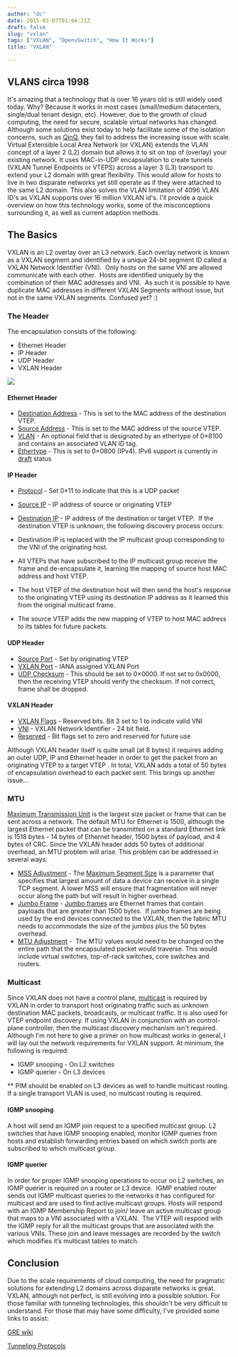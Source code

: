 ```yaml
---
author: "dc"
date: 2015-03-07T01:04:21Z
draft: false
slug: "vxlan"
tags: ["VXLAN", "OpenvSwitch", "How It Works"]
title: "VXLAN"

---
```



## VLANS circa 1998

It's amazing that a technology that is over 16 years old is still widely used today. Why? Because it works in most cases (small/medium datacenters, single/dual tenant design, etc). However, due to the growth of cloud computing, the need for secure, scalable virtual networks has changed. Although some solutions exist today to help facilitate some of the isolation concerns, such as [QinQ](http://en.wikipedia.org/wiki/IEEE_802.1ad), they fail to address the increasing issue with scale. Virtual Extensible Local Area Network (or VXLAN) extends the VLAN concept of a layer 2 (L2) domain but allows it to sit on top of (overlay) your existing network. It uses MAC-in-UDP encapsulation to create tunnels (VXLAN Tunnel Endpoints or VTEPS) across a layer 3 (L3) transport to extend your L2 domain with great flexibility. This would allow for hosts to live in two disparate networks yet still operate as if they were attached to the same L2 domain. This also solves the VLAN limitation of 4096 VLAN ID's as VXLAN supports over 16 million VXLAN id's. I'll provide a quick overview on how this technology works, some of the misconceptions surrounding it, as well as current adaption methods.

## The Basics


VXLAN is an L2 overlay over an L3 network. Each overlay network is known as a VXLAN segment and identified by a unique 24-bit segment ID called a VXLAN Network Identifier (VNI).  Only hosts on the same VNI are allowed communicate with each other.  Hosts are identified uniquely by the combination of their MAC addresses and VNI.  As such it is possible to have duplicate MAC addresses in different VXLAN Segments without issue, but not in the same VXLAN segments. Confused yet? :)

### The Header

 The encapsulation consists of the following:

- Ethernet Header
- IP Header
- UDP Header
- VXLAN Header

![](/images/vxlan-packet-header.png)

#### Ethernet Header

- <span style="text-decoration: underline;">Destination Address</span> -
This is set to the MAC address of the destination VTEP.
- <span style="text-decoration: underline;">Source Address</span> - This is set to the MAC address of the source VTEP.
- <span style="text-decoration: underline;">VLAN</span> - An optional field that is designated by an ethertype of 0×8100 and contains an associated VLAN ID tag.
- <span style="text-decoration: underline;">Ethertype</span> - This is set to 0×0800 (IPv4). IPv6 support is currently in [draft](http://datatracker.ietf.org/doc/draft-mahalingam-dutt-dcops-vxlan/?include_text=1) status

#### IP Header

* <span style="text-decoration: underline;">Protocol</span> - Set 0×11 to indicate that this is a UDP packet
* <span style="text-decoration: underline;">Source IP</span> - IP address of source or originating VTEP
* <span style="text-decoration: underline;">Destination IP</span> - IP address of the destination or target VTEP.  If the destination VTEP is unknown, the following discovery process occurs:

 * Destination IP is replaced with the IP multicast group corresponding to the VNI of the originating host.
 * All VTEPs that have subscribed to the IP multicast group receive the frame and de-encapsulate it, learning the mapping of source host MAC address and host VTEP.
 * The host VTEP of the destination host will then send the host's response to the originating VTEP using its destination IP address as it learned this from the original multicast frame.
 * The source VTEP adds the new mapping of VTEP to host MAC address to its tables for future packets.


#### UDP Header

- <span style="text-decoration: underline;">Source Port</span> - Set by originating VTEP
- <span style="text-decoration: underline;">VXLAN Port</span> - IANA assigned VXLAN Port
- <span style="text-decoration: underline;">UDP Checksum</span> - This should be set to 0×0000. If not set to 0x0000, then the receiving VTEP should verify the checksum. If not correct, frame shall be dropped.

#### VXLAN Header

- <span style="text-decoration: underline;">VXLAN Flags</span> - Reserved bits. Bit 3 set to 1 to indicate valid VNI
- <span style="text-decoration: underline;">VNI</span> - VXLAN Network Identifier - 24 bit field.
- <span style="text-decoration: underline;">Reserved</span> - Bit flags set to zero and reserved for future use

Although VXLAN header itself is quite small (at 8 bytes) it requires adding an outer UDP, IP and Ethernet header in order to get the packet from an originating VTEP to a target VTEP . In total, VXLAN adds a total of 50 bytes of encapsulation overhead to each packet sent. This brings up another issue...

### MTU

[Maximum Transmission Unit](http://en.wikipedia.org/wiki/Maximum_transmission_unit) is the largest size packet or frame that can be sent across a network. The default MTU for Ethernet is 1500, although the largest Ethernet packet that can be transmitted on a standard Ethernet link is 1518 bytes - 14 bytes of Ethernet header, 1500 bytes of payload, and 4 bytes of CRC. Since the VXLAN header adds 50 bytes of additional overhead, an MTU problem will arise. This problem can be addressed in several ways:

- <span style="text-decoration: underline;">MSS Adjustment</span> - The [Maximum Segment Size](http://en.wikipedia.org/wiki/Maximum_segment_size) is a parameter that specifies that largest amount of data a device can receive in a single TCP segment. A lower MSS will ensure that fragmentation will never occur along the path but will result in higher overhead.
- <span style="text-decoration: underline;">Jumbo Frame</span> - [Jumbo frames](http://en.wikipedia.org/wiki/Jumbo_frame) are Ethernet frames that contain payloads that are greater than 1500 bytes.  If jumbo frames are being used by the end devices connected to the VXLAN, then the fabric MTU needs to accommodate the size of the jumbos plus the 50 bytes overhead.
- <span style="text-decoration: underline;">MTU Adjustment</span> -  The MTU values would need to be changed on the entire path that the encapsulated packet would traverse. This would include virtual switches, top-of-rack switches, core switches and routers.

### Multicast

Since VXLAN does not have a control plane, [multicast](http://en.wikipedia.org/wiki/Multicast) is required by VXLAN in order to transport host originating traffic such as unknown destination MAC packets, broadcasts, or multicast traffic. It is also used for VTEP endpoint discovery. If using VXLAN in conjunction with an control-plane controller, then the multicast discovery mechanism isn't required. Although I'm not here to give a primer on how multicast works in general, I will lay out the network requirements for VXLAN support. At minimum, the following is required:

- IGMP snooping - On L2 switches
- IGMP querier - On L3 devices

** PIM should be enabled on L3 devices as well to handle multicast routing. If a single transport VLAN is used, no multicast routing is required.

#### IGMP snooping

A host will send an IGMP join request to a specified multicast group. L2 switches that have IGMP snooping enabled, monitor IGMP queries from hosts and establish forwarding entries based on which switch ports are subscribed to which multicast group.

#### IGMP querier

In order for proper IGMP snooping operations to occur on L2 switches, an IGMP querier is required on a router or L3 device.  IGMP enabled router sends out IGMP multicast queries to the networks it has configured for multicast and are used to find active multicast groups. Hosts will respond with an IGMP Membership Report to join/ leave an active multicast group that maps to a VNI associated with a VXLAN.  The VTEP will respond with the IGMP reply for all the multicast groups that are associated with the various VNIs. These join and leave messages are recorded by the switch which modifies it’s multicast tables to match.

Conclusion
----------

Due to the scale requirements of cloud computing, the need for pragmatic solutions for extending L2 domains across disparate networks is great. VXLAN, although not perfect, is still evolving into a possible solution. For those familiar with tunneling technologies, this shouldn't be very difficult to understand. For those that may have some difficulty, I've provided some links to assist:

[GRE wiki ](http://en.wikipedia.org/wiki/Generic_Routing_Encapsulation)

[Tunneling Protocols](http://en.wikipedia.org/wiki/Tunneling_protocol)
